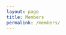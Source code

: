 ```yaml
---
layout: page
title: Members
permalink: /members/
---
```

<html lang="en"><head>
  <style>
    div.gallery {
      border: 1px solid #ccc;
    }
    
    div.gallery:hover {
      border: 1px solid #777;
    }
    
    div.gallery img {
      width: 100%;
      height: auto;
    }
    
    div.desc {
      padding: 15px;
      text-align: center;
    }
    
    * {
      box-sizing: border-box;
    }
    
    .responsive {
      padding: 0 6px;
      float: left;
      width: 24.99999%;
    }
    
    @media only screen and (max-width: 700px) {
      .responsive {
        width: 49.99999%;
        margin: 6px 0;
      }
    }
    
    @media only screen and (max-width: 500px) {
      .responsive {
        width: 100%;
      }
    }
    
    .clearfix:after {
      content: "";
      display: table;
      clear: both;
    }
    </style>
<main class="page-content" aria-label="Content">
      <div class="wrapper">
        <article class="post">
  <div class="post-content">
    <body>
      <div class="responsive">
        <div class="gallery">
          <a target="_blank" href="https://i.imgur.com/yfEatsQ.jpg">
            <img src="https://i.imgur.com/yfEatsQ.jpg" alt="Cinque Terre" width="600" height="400">
          </a>
          <div class="desc">Add a description of the image here</div>
        </div>
      </div>
      
      
      <div class="responsive">
        <div class="gallery">
          <a target="_blank" href="https://i.imgur.com/LbTq3mT.jpg">
            <img src="https://i.imgur.com/LbTq3mT.jpg" alt="Forest" width="600" height="400">
          </a>
          <div class="desc">Add a description of the image here</div>
        </div>
      </div>
      <div class="responsive">
        <div class="gallery">
          <a target="_blank" href="https://i.imgur.com/yfEatsQ.jpg">
            <img src="https://i.imgur.com/yfEatsQ.jpg" alt="Cinque Terre" width="600" height="400">
          </a>
          <div class="desc">Add a description of the image here</div>
        </div>
      </div>
      
      
      <div class="responsive">
        <div class="gallery">
          <a target="_blank" href="https://i.imgur.com/LbTq3mT.jpg">
            <img src="https://i.imgur.com/LbTq3mT.jpg" alt="Forest" width="600" height="400">
          </a>
          <div class="desc">Add a description of the image here</div>
        </div>
      </div>
      <div class="responsive">
        <div class="gallery">
          <a target="_blank" href="https://i.imgur.com/yfEatsQ.jpg">
            <img src="https://i.imgur.com/yfEatsQ.jpg" alt="Cinque Terre" width="600" height="400">
          </a>
          <div class="desc">Add a description of the image here</div>
        </div>
      </div>
      
      
      <div class="responsive">
        <div class="gallery">
          <a target="_blank" href="https://i.imgur.com/LbTq3mT.jpg">
            <img src="https://i.imgur.com/LbTq3mT.jpg" alt="Forest" width="600" height="400">
          </a>
          <div class="desc">Add a description of the image here</div>
        </div>
      </div>
      
      
      <div class="clearfix"></div>
      </body>
      
  </div>

</article>

      </div>
    </main>
</body>

</html>
